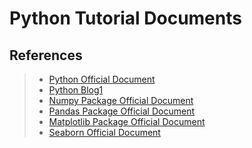 # Python Tutorial Documents

## References

> * [Python Official Document](https://docs.python.org/zh-cn/3.8/tutorial/index.html)
> * [Python Blog1](https://www.liujiangblog.com/course/python/)
> * [Numpy Package Official Document](https://www.numpy.org.cn/)
> * [Pandas Package Official Document](https://www.pypandas.cn/)
> * [Matplotlib Package Official Document](https://www.matplotlib.org.cn/)
> * [Seaborn Official Document](https://seaborn.apachecn.org/#/)




